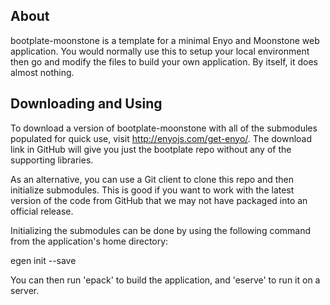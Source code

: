 ## About

bootplate-moonstone is a template for a minimal Enyo and Moonstone web application.
You would normally use this to setup your local environment then go and modify the
files to build your own application.  By itself, it does almost nothing.

## Downloading and Using

To download a version of bootplate-moonstone with all of the submodules populated
for quick use, visit http://enyojs.com/get-enyo/.  The download link in GitHub will
give you just the bootplate repo without any of the supporting libraries.

As an alternative, you can use a Git client to clone this repo and then initialize
submodules. This is good if you want to work with the latest version of the code from
GitHub that we may not have packaged into an official release. 

Initializing the submodules can be done by using the following command from the application's home directory:

egen init --save

You can then run 'epack' to build the application, and 'eserve' to run it on a server.

